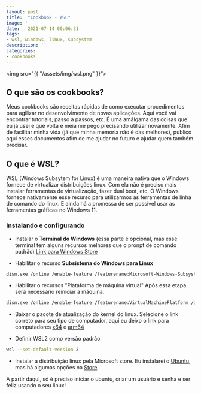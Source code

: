 ```yaml
---
layout: post
title:  "Cookbook - WSL"
image: ''
date:   2021-07-14 00:06:31
tags:
- wsl, windows, linux, subsystem
description: ''
categories:
- cookbooks
---
```


<img src="{{ "/assets/img/wsl.png" }}">

## O que são os cookbooks?

Meus cookbooks são receitas rápidas de como executar procedimentos para agilizar no desenvolvimento de novas aplicações. Aqui você vai encontrar tutoriais, passo a passos, etc. É uma amálgama das coisas que eu já usei e que volta e meia me pego precisando utilizar novamente. Afim de facilitar minha vida (já que minha memória não é das melhores), publico aqui esses documentos afim de me ajudar no futuro e ajudar quem também precisar.

## O que é WSL?

WSL (Windows Subsytem for Linux) é uma maneira nativa que o Windows fornece de virtualizar distribuições linux. Com ela não é preciso mais instalar ferramentas de virtualização, fazer dual boot, etc. O Windows fornece nativamente esse recurso para utilizarmos as ferramentas de linha de comando do linux. E ainda há a promessa de ser possível usar as ferramentas gráficas no Windows 11.

### Instalando e configurando

- Instalar o **Terminal do Windows** (essa parte é opcional, mas esse terminal tem alguns recursos melhores que o pronpt de comando padrão)
<a href="https://www.microsoft.com/pt-br/p/windows-terminal/9n0dx20hk701?rtc=1#activetab=pivot:overviewtab">Link para Windows Store</a>

- Habilitar o recurso **Subsistema do Windows para Linux**

``` bash
dism.exe /online /enable-feature /featurename:Microsoft-Windows-Subsystem-Linux /all /norestart
```

- Habilitar o recursos "Plataforma de máquina virtual" Após essa etapa será necessário reiniciar a máquina.

``` bash
dism.exe /online /enable-feature /featurename:VirtualMachinePlatform /all /norestart
```

- Baixar o pacote de atualização do kernel do linux. Selecione o link correto para seu tipo de computador, aqui eu deixo o link para computadores <a href="https://wslstorestorage.blob.core.windows.net/wslblob/wsl_update_x64.msi">x64</a> e <a href="https://wslstorestorage.blob.core.windows.net/wslblob/wsl_update_arm64.msi">arm64</a>

- Definir WSL2 como versão padrão

``` bash
wsl --set-default-version 2
```

- Instalar a distribuição linux pela Microsoft store. Eu instalarei o <a href="https://www.microsoft.com/store/apps/9N9TNGVNDL3Q">Ubuntu</a>, mas há algumas opções na <a href="https://aka.ms/wslstore">Store</a>.

A partir daqui, só é preciso iniciar o ubuntu, criar um usuário e senha e ser feliz usando o seu linux!
